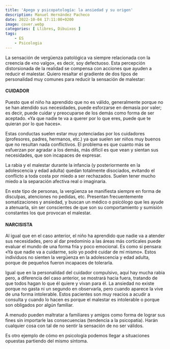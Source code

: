 ```yaml
---
title: 'Apego y psicopatología: la ansiedad y su origen'
description: Manuel Hernández Pacheco
date: 2022-10-04 17:11:00+0200
image: cover.webp
categories: [ Llibres, Dibuixos ]
tags:
    - ES
    - Psicologia
---
```


La sensación de vergüenza patológica va siempre relacionada con la creencia de «no valgo», es decir, soy defectuoso. Esta percepción distorsionada de la realidad se compensa con acciones que ayuden a reducir el malestar. Quiero resaltar el gradiente de dos tipos de personalidad muy comunes para reducir la sensación de malestar:

#### CUIDADOR

Puesto que el niño ha aprendido que no es válido, generalmente porque no se han atendido sus necesidades, puede esforzarse en demasía por valer; es decir, puede cuidar y preocuparse de los demás como forma de ser aceptado. «Ya que nadie te va a querer por lo que eres, puede que te quieran por lo que haces».

Estas conductas suelen estar muy potenciadas por los cuidadores (profesores, padres, hermanos, etc.) ya que suelen ser niños muy buenos que no resultan nada conflictivos. El problema es que cuanto más se esfuerzan por agradar a los demás, más difícil es que vean y sientan sus necesidades, que son incapaces de expresar.

La rabia y el malestar durante la infancia (y posteriormente en la adolescencia y edad adulta) quedan totalmente disociados, evitando el conflicto a toda costa por miedo a ser rechazados. Suelen tener mucho miedo a la separación afectiva real o imaginaria.

En este tipo de personas, la vergüenza se manifiesta siempre en forma de disculpas, atenciones no pedidas, etc. Presentan frecuentemente somatizaciones y ansiedad, y buscan un médico o psicólogo que les ayude a atenuarla, sin ser conscientes de que son su comportamiento y sumisión constantes los que provocan el malestar.

#### NARCISISTA

Al igual que en el caso anterior, el niño ha aprendido que nadie va a atender sus necesidades, pero al dar predominio a las áreas más corticales puede evaluar el mundo de una forma fría y poco emocional. Es como si pensara: «Ya que nadie va a cuidarme, solo yo podré cuidar de mí mismo». Estos individuos no sienten la vergüenza en la adolescencia y edad adulta, porque de pequeños fueron incapaces de tolerarla. 

Igual que en la personalidad del cuidador compulsivo, aquí hay mucha rabia pero, a diferencia del caso anterior, se mostrará hacia fuera, tratando de que todos hagan lo que él quiere y vivan para él. La ansiedad no existe porque no gasta ni un segundo en observarla, pero cuando aparece la vive de una forma intolerable. Estos pacientes son muy reacios a acudir a consulta y cuando lo hacen es porque el malestar es intolerable o porque son obligados por algún familiar.

A menudo pueden maltratar a familiares y amigos como forma de lograr sus fines sin importarle las consecuencias (tendencia a la psicopatía). Harán cualquier cosa con tal de no sentir la sensación de no ser válidos.

Es otro ejemplo de cómo en psicología podemos llegar a situaciones opuestas partiendo del mismo síntoma.
